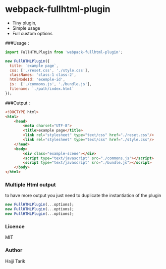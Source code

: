 # webpack-fullhtml-plugin

 - Tiny plugin,
 - Simple usage
 - Full custom options
 
 
###Usage :
    
```js
import FullHTMLPlugin from 'webpack-fullhtml-plugin';

new FullHTMLPlugin({
  title: `example page`,
  css: ['./reset.css', './style.css'],
  classNames: 'class-1 class-2',
  htmlNodeId: 'exemple-id',
  js:  ['./commons.js', './bundle.js'],
  filename: `./path/index.html`
}); 
```
    
###Output :

```html
<!DOCTYPE html>
<html>
    <head>
        <meta charset="UTF-8">
        <title>example page</title>
        <link rel="stylesheet" type="text/css" href="./reset.css"/>
        <link rel="stylesheet" type="text/css" href="./style.css"/>
    </head>
    <body>
        <div class="example-scene"></div>
        <script type="text/javascript" src="./commons.js"></script>
        <script type="text/javascript" src="./bundle.js"></script>
    </body>
</html>
```

### Multiple Html output

to have more output you just need to duplicate the instantiation of the plugin
```js
new FullHTMLPlugin(...options); 
new FullHTMLPlugin(...options); 
new FullHTMLPlugin(...options); 
```

### Licence
MIT

### Author
Hajji Tarik
